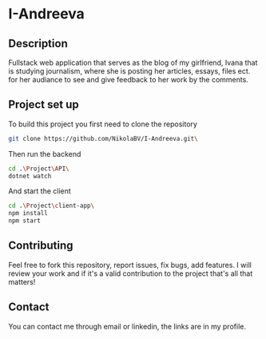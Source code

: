 # I-Andreeva

## Description

Fullstack web application that serves as the blog of my girlfriend, Ivana that is studying
journalism, where she is posting her articles, essays, files ect. for her audiance to see
and give feedback to her work by the comments.

## Project set up

To build this project you first need to clone the repository

```bash
git clone https://github.com/NikolaBV/I-Andreeva.git\
```

Then run the backend

```bash
cd .\Project\API\
dotnet watch
```

And start the client

```bash
cd .\Project\client-app\
npm install
npm start
```

## Contributing

Feel free to fork this repository, report issues, fix bugs, add features.
I will review your work and if it's a valid contribution to the project that's all that matters!

## Contact

You can contact me through email or linkedin, the links are in my profile.
